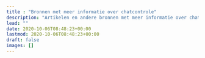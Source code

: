 ```yaml
---
title : "Bronnen met meer informatie over chatcontrole"
description: "Artikelen en andere bronnen met meer informatie over chatcontrole"
lead: ""
date: 2020-10-06T08:48:23+00:00
lastmod: 2020-10-06T08:48:23+00:00
draft: false
images: []
---
```

